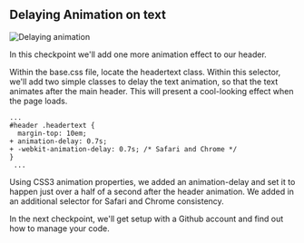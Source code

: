 ## Delaying Animation on text

![Delaying animation](https://bloc-books.s3.amazonaws.com/jottly/jottly-animate2.gif)

In this checkpoint we'll add one more animation effect to our header.

Within the base.css file, locate the headertext class. Within this selector, we'll add two simple classes to delay the text animation, so that the text animates after the main header. This will present a cool-looking effect when the page loads.

```css(stylesheets/base.css)
...
#header .headertext {
  margin-top: 10em;
+ animation-delay: 0.7s;
+ -webkit-animation-delay: 0.7s; /* Safari and Chrome */
}
 ...
```

Using CSS3 animation properties, we added an animation-delay and set it to happen just over a half of a second after the header animation. We added in an additional selector for Safari and Chrome consistency.

In the next checkpoint, we'll get setup with a Github account and find out how to manage your code.